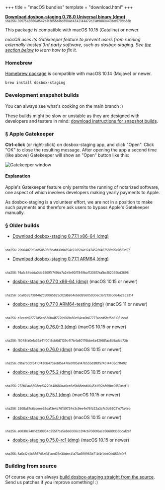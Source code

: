 +++
title = "macOS bundles"
template = "download.html"
+++

**[Download dosbox-staging 0.78.0 Universal binary (dmg)][0_78_0_UB]**
<br/>
<span style="font-size:0.7em">
sha256: 3997546560af542b7f3b55b1bc890ae4342144a72c21af9880449adf579db88b
</span>

This package is compatible with macOS 10.15 (Catalina) or newer.

*macOS uses its Gatekeeper feature to prevent users from running
externally-hosted 3rd party software, such as dosbox-staging. See [the section
below](#apple-gatekeeper) to learn how to fix it.*

[1]:https://github.com/dosbox-staging/dosbox-staging

### Homebrew

[Homebrew package](https://formulae.brew.sh/formula/dosbox-staging) is compatible
with macOS 10.14 (Mojave) or newer.

    brew install dosbox-staging


### Development snapshot builds

You can always see what's cooking on the main branch :)

These builds might be slow or unstable as they are designed with developers and
testers in mind: [download instructions for snapshot builds](/downloads/devel/).


### <a name="apple-gatekeeper" href="#apple-gatekeeper">§</a> Apple Gatekeeper

**Ctrl-click** (or right-click) on dosbox-staging app, and click "Open". 
Click "OK" to close the resulting message. After opening the app a 
second time (like above) Gatekeeper will show an "Open" button like 
this:

![Gatekeeper window](gatekeeper.png)


#### Explanation

Apple's Gatekeeper feature only permits the running of notarized software, one
aspect of which involves developers making yearly payments to Apple.

As dosbox-staging is a volunteer effort, we are not in a position to make such
payments and therefore ask users to bypass Apple's Gatekeeper manually.


### <a name="old-builds" href="#old-builds">§</a> Older builds

* [Download dosbox-staging 0.77.1 x86-64 (dmg)][0_77_1_x64]
<br/>
<span style="font-size:0.7em">
sha256: 29964d79f0a85d593f8bafd30da854c726594c12474528f46758fc95c05f0c97
</span>

* [Download dosbox-staging 0.77.1 ARM64 (dmg)][0_77_1_arm64]
<br/>
<span style="font-size:0.7em">
sha256: 74a1c84bdda0db25091f749ba7a2e5e93f7849baf130817ea1bc182039bd3698
</span>

* [dosbox-staging 0.77.0 x86-64 (dmg)][0_77_0_x64] (macOS 10.15 or newer)
<br/>
<span style="font-size:0.7em">
sha256: 3ca859573814b2c50065825c02d8a04eb6d95605830ec3af21de0d64a2e32314
</span>

* [dosbox-staging 0.77.0 ARM64-testing (dmg)][0_77_0_arm64] (macOS 11 or newer)
<br/>
<span style="font-size:0.7em">
sha256: e2eecb52777d5ed836ba1f772fe669c89e94ea9b67777aced5fef5b51051ccaf
</span>

* [dosbox-staging 0.76.0-3 (dmg)][0_76_0-3] (macOS 10.15 or newer)
<br/>
<span style="font-size:0.7em">
sha256: f6048fa0e1a33a41f0018cb6d7139c4f7b4a60176bbe6a42f681aa8b5adcb73b
</span>

* [dosbox-staging 0.76.0 (dmg)][0_76_0] (macOS 10.15 or newer)
<br/>
<span style="font-size:0.7em">
sha256: c9fa7b0bf6410f430b47daeb15a470e0105a147b555d3fbf574514406c71f492
</span>

* [dosbox-staging 0.75.2 (dmg)][0_75_2] (macOS 10.15 or newer)
<br/>
<span style="font-size:0.7em">
sha256: 272f01aa8598ecf3229d48680aa6ce6e5b88ebd0645b1f92b899bc0159afcf11
</span>

* [dosbox-staging 0.75.1 (dmg)][0_75_1] (macOS 10.15 or newer)
<br/>
<span style="font-size:0.7em">
sha256: 2508a87c6aceee63da13e4c76159734e3c9ee4e76fb22a3a7c0d66021e71a4eb
</span>

* [dosbox-staging 0.75.0 (dmg)][0_75_0] (macOS 10.15 or newer)
<br/>
<span style="font-size:0.7em">
sha256: a0038c7401d239934d25517ca5e8e6006cc3f4cb7060f6ace56609d36bca12ef
</span>

* [dosbox-staging 0.75.0-rc1 (dmg)][0_75_0_rc1] (macOS 10.15 or newer)
<br/>
<span style="font-size:0.7em">
sha256: 8a5c12d1b6567d6e981acd76e30dec41a73a699963b714f4f1dcf0fc853fc9f6
</span>

[0_78_0_UB]: https://github.com/dosbox-staging/dosbox-staging/releases/download/v0.78.0/dosbox-staging-macOS-v0.78.0.dmg
[0_77_1_x64]: https://github.com/dosbox-staging/dosbox-staging/releases/download/v0.77.1/dosbox-staging-macOS-v0.77.1.dmg
[0_77_1_arm64]: https://github.com/dosbox-staging/dosbox-staging/releases/download/v0.77.1/dosbox-staging-macOS-arm64-0.77.1.dmg
[0_77_0_x64]: https://github.com/dosbox-staging/dosbox-staging/releases/download/v0.77.0/dosbox-staging-macOS-v0.77.0.dmg
[0_77_0_arm64]: https://github.com/dosbox-staging/dosbox-staging/releases/download/v0.77.0/dosbox-staging-macOS-arm64-0.77.0-testing.dmg
[0_76_0-3]: https://github.com/dosbox-staging/dosbox-staging/releases/download/v0.76.0/dosbox-staging-macOS-v0.76.0-3-g6525f.dmg
[0_76_0]: https://github.com/dosbox-staging/dosbox-staging/releases/download/v0.76.0/dosbox-staging-macOS-v0.76.0.dmg
[0_75_2]: https://github.com/dosbox-staging/dosbox-staging/releases/download/v0.75.2/dosbox-staging-macOS-v0.75.2.dmg
[0_75_1]: https://github.com/dosbox-staging/dosbox-staging/releases/download/v0.75.1/dosbox-staging-macOS-v0.75.1.dmg
[0_75_0]: https://github.com/dosbox-staging/dosbox-staging/releases/download/v0.75.0/dosbox-staging-macOS-v0.75.0.dmg
[0_75_0_rc1]:https://github.com/dosbox-staging/dosbox-staging/releases/download/v0.75.0-rc1/dosbox-staging-macOS-v0.75.0-rc1.dmg


### Building from source

Of course you can always [build dosbox-staging straight from the source][1].
Send us patches if you improve something! :)

[1]:https://github.com/dosbox-staging/dosbox-staging
